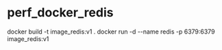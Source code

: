 # perf_docker_redis

docker build -t image_redis:v1 .
docker run -d --name redis -p 6379:6379 image_redis:v1
